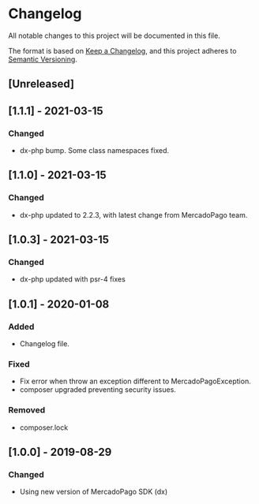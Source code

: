 # Changelog
All notable changes to this project will be documented in this file.

The format is based on [Keep a Changelog](https://keepachangelog.com/en/1.0.0/),
and this project adheres to [Semantic Versioning](https://semver.org/spec/v2.0.0.html).

## [Unreleased]

## [1.1.1] - 2021-03-15

### Changed
- dx-php bump. Some class namespaces fixed.

## [1.1.0] - 2021-03-15

### Changed
- dx-php updated to 2.2.3, with latest change from MercadoPago team.

## [1.0.3] - 2021-03-15

### Changed
- dx-php updated with psr-4 fixes

## [1.0.1] - 2020-01-08

### Added
- Changelog file.

### Fixed
- Fix error when throw an exception different to MercadoPagoException.
- composer upgraded preventing security issues.

### Removed
- composer.lock

## [1.0.0] - 2019-08-29

### Changed
- Using new version of MercadoPago SDK (dx)